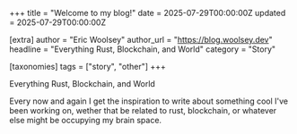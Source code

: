 +++
title = "Welcome to my blog!"
date = 2025-07-29T00:00:00Z
updated = 2025-07-29T00:00:00Z

[extra]
author = "Eric Woolsey"
author_url = "https://blog.woolsey.dev"
headline = "Everything Rust, Blockchain, and World"
category = "Story"

[taxonomies]
tags = ["story", "other"]
+++

Everything Rust, Blockchain, and World

<!-- more -->

Every now and again I get the inspiration to write about something cool I've been working on, wether that be related to rust, blockchain, or whatever else might be occupying my brain space.
